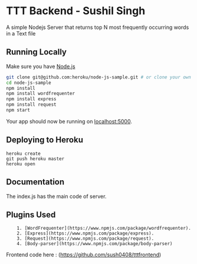 # TTT Backend - Sushil Singh

A simple Nodejs Server that returns top N most frequently occurring words in a Text file

## Running Locally

Make sure you have [Node.js](http://nodejs.org/) 

```sh
git clone git@github.com:heroku/node-js-sample.git # or clone your own fork
cd node-js-sample
npm install
npm install wordfrequenter
npm install express
npm install request
npm start
```

Your app should now be running on [localhost:5000](http://localhost:5000/).

## Deploying to Heroku

```
heroku create
git push heroku master
heroku open
```

## Documentation
The index.js has the main code of server.

 ## Plugins Used
		1. [WordFrequenter](https://www.npmjs.com/package/wordfrequenter).
		2. [Express](https://www.npmjs.com/package/express).
		3. [Request](https://www.npmjs.com/package/request).
		4. [Body-parser](https://www.npmjs.com/package/body-parser)

Frontend code here : (https://github.com/sush0408/tttfrontend)
